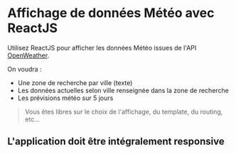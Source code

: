 # Affichage de données Météo avec ReactJS

Utilisez ReactJS pour afficher les données Météo issues de l'API [OpenWeather](https://openweathermap.org/).

On voudra :

- Une zone de recherche par ville (texte)
- Les données actuelles selon ville renseignée dans la zone de recherche
- Les prévisions météo sur 5 jours

>Vous êtes libres sur le choix de l'affichage, du template, du routing, etc...

## L'application doit être intégralement responsive
